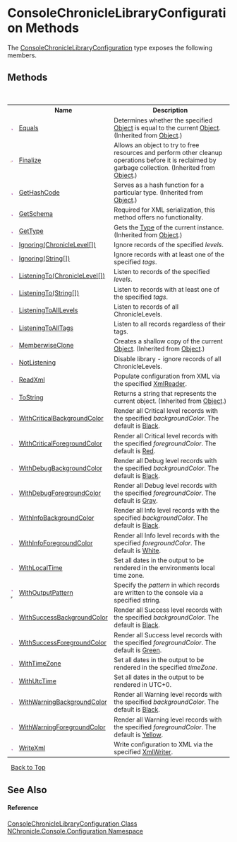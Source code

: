 # ConsoleChronicleLibraryConfiguration Methods
 

The <a href="T_NChronicle_Console_Configuration_ConsoleChronicleLibraryConfiguration.md">ConsoleChronicleLibraryConfiguration</a> type exposes the following members.


## Methods
&nbsp;<table><tr><th></th><th>Name</th><th>Description</th></tr><tr><td>![Public method](media/pubmethod.gif "Public method")</td><td><a href="http://msdn2.microsoft.com/en-us/library/bsc2ak47" target="_blank">Equals</a></td><td>
Determines whether the specified <a href="http://msdn2.microsoft.com/en-us/library/e5kfa45b" target="_blank">Object</a> is equal to the current <a href="http://msdn2.microsoft.com/en-us/library/e5kfa45b" target="_blank">Object</a>.
 (Inherited from <a href="http://msdn2.microsoft.com/en-us/library/e5kfa45b" target="_blank">Object</a>.)</td></tr><tr><td>![Protected method](media/protmethod.gif "Protected method")</td><td><a href="http://msdn2.microsoft.com/en-us/library/4k87zsw7" target="_blank">Finalize</a></td><td>
Allows an object to try to free resources and perform other cleanup operations before it is reclaimed by garbage collection.
 (Inherited from <a href="http://msdn2.microsoft.com/en-us/library/e5kfa45b" target="_blank">Object</a>.)</td></tr><tr><td>![Public method](media/pubmethod.gif "Public method")</td><td><a href="http://msdn2.microsoft.com/en-us/library/zdee4b3y" target="_blank">GetHashCode</a></td><td>
Serves as a hash function for a particular type.
 (Inherited from <a href="http://msdn2.microsoft.com/en-us/library/e5kfa45b" target="_blank">Object</a>.)</td></tr><tr><td>![Public method](media/pubmethod.gif "Public method")</td><td><a href="M_NChronicle_Console_Configuration_ConsoleChronicleLibraryConfiguration_GetSchema.md">GetSchema</a></td><td>
Required for XML serialization, this method offers no functionality.</td></tr><tr><td>![Public method](media/pubmethod.gif "Public method")</td><td><a href="http://msdn2.microsoft.com/en-us/library/dfwy45w9" target="_blank">GetType</a></td><td>
Gets the <a href="http://msdn2.microsoft.com/en-us/library/42892f65" target="_blank">Type</a> of the current instance.
 (Inherited from <a href="http://msdn2.microsoft.com/en-us/library/e5kfa45b" target="_blank">Object</a>.)</td></tr><tr><td>![Public method](media/pubmethod.gif "Public method")</td><td><a href="M_NChronicle_Console_Configuration_ConsoleChronicleLibraryConfiguration_Ignoring.md">Ignoring(ChronicleLevel[])</a></td><td>
Ignore records of the specified *levels*.</td></tr><tr><td>![Public method](media/pubmethod.gif "Public method")</td><td><a href="M_NChronicle_Console_Configuration_ConsoleChronicleLibraryConfiguration_Ignoring_1.md">Ignoring(String[])</a></td><td>
Ignore records with at least one of the specified *tags*.</td></tr><tr><td>![Public method](media/pubmethod.gif "Public method")</td><td><a href="M_NChronicle_Console_Configuration_ConsoleChronicleLibraryConfiguration_ListeningTo.md">ListeningTo(ChronicleLevel[])</a></td><td>
Listen to records of the specified *levels*.</td></tr><tr><td>![Public method](media/pubmethod.gif "Public method")</td><td><a href="M_NChronicle_Console_Configuration_ConsoleChronicleLibraryConfiguration_ListeningTo_1.md">ListeningTo(String[])</a></td><td>
Listen to records with at least one of the specified *tags*.</td></tr><tr><td>![Public method](media/pubmethod.gif "Public method")</td><td><a href="M_NChronicle_Console_Configuration_ConsoleChronicleLibraryConfiguration_ListeningToAllLevels.md">ListeningToAllLevels</a></td><td>
Listen to records of all ChronicleLevels.</td></tr><tr><td>![Public method](media/pubmethod.gif "Public method")</td><td><a href="M_NChronicle_Console_Configuration_ConsoleChronicleLibraryConfiguration_ListeningToAllTags.md">ListeningToAllTags</a></td><td>
Listen to all records regardless of their tags.</td></tr><tr><td>![Protected method](media/protmethod.gif "Protected method")</td><td><a href="http://msdn2.microsoft.com/en-us/library/57ctke0a" target="_blank">MemberwiseClone</a></td><td>
Creates a shallow copy of the current <a href="http://msdn2.microsoft.com/en-us/library/e5kfa45b" target="_blank">Object</a>.
 (Inherited from <a href="http://msdn2.microsoft.com/en-us/library/e5kfa45b" target="_blank">Object</a>.)</td></tr><tr><td>![Public method](media/pubmethod.gif "Public method")</td><td><a href="M_NChronicle_Console_Configuration_ConsoleChronicleLibraryConfiguration_NotListening.md">NotListening</a></td><td>
Disable library - ignore records of all ChronicleLevels.</td></tr><tr><td>![Public method](media/pubmethod.gif "Public method")</td><td><a href="M_NChronicle_Console_Configuration_ConsoleChronicleLibraryConfiguration_ReadXml.md">ReadXml</a></td><td>
Populate configuration from XML via the specified <a href="http://msdn2.microsoft.com/en-us/library/b8a5e1s5" target="_blank">XmlReader</a>.</td></tr><tr><td>![Public method](media/pubmethod.gif "Public method")</td><td><a href="http://msdn2.microsoft.com/en-us/library/7bxwbwt2" target="_blank">ToString</a></td><td>
Returns a string that represents the current object.
 (Inherited from <a href="http://msdn2.microsoft.com/en-us/library/e5kfa45b" target="_blank">Object</a>.)</td></tr><tr><td>![Public method](media/pubmethod.gif "Public method")</td><td><a href="M_NChronicle_Console_Configuration_ConsoleChronicleLibraryConfiguration_WithCriticalBackgroundColor.md">WithCriticalBackgroundColor</a></td><td>
Render all Critical level records with the specified *backgroundColor*. The default is <a href="http://msdn2.microsoft.com/en-us/library/s66hf68a" target="_blank">Black</a>.</td></tr><tr><td>![Public method](media/pubmethod.gif "Public method")</td><td><a href="M_NChronicle_Console_Configuration_ConsoleChronicleLibraryConfiguration_WithCriticalForegroundColor.md">WithCriticalForegroundColor</a></td><td>
Render all Critical level records with the specified *foregroundColor*. The default is <a href="http://msdn2.microsoft.com/en-us/library/s66hf68a" target="_blank">Red</a>.</td></tr><tr><td>![Public method](media/pubmethod.gif "Public method")</td><td><a href="M_NChronicle_Console_Configuration_ConsoleChronicleLibraryConfiguration_WithDebugBackgroundColor.md">WithDebugBackgroundColor</a></td><td>
Render all Debug level records with the specified *backgroundColor*. The default is <a href="http://msdn2.microsoft.com/en-us/library/s66hf68a" target="_blank">Black</a>.</td></tr><tr><td>![Public method](media/pubmethod.gif "Public method")</td><td><a href="M_NChronicle_Console_Configuration_ConsoleChronicleLibraryConfiguration_WithDebugForegroundColor.md">WithDebugForegroundColor</a></td><td>
Render all Debug level records with the specified *foregroundColor*. The default is <a href="http://msdn2.microsoft.com/en-us/library/s66hf68a" target="_blank">Gray</a>.</td></tr><tr><td>![Public method](media/pubmethod.gif "Public method")</td><td><a href="M_NChronicle_Console_Configuration_ConsoleChronicleLibraryConfiguration_WithInfoBackgroundColor.md">WithInfoBackgroundColor</a></td><td>
Render all Info level records with the specified *backgroundColor*. The default is <a href="http://msdn2.microsoft.com/en-us/library/s66hf68a" target="_blank">Black</a>.</td></tr><tr><td>![Public method](media/pubmethod.gif "Public method")</td><td><a href="M_NChronicle_Console_Configuration_ConsoleChronicleLibraryConfiguration_WithInfoForegroundColor.md">WithInfoForegroundColor</a></td><td>
Render all Info level records with the specified *foregroundColor*. The default is <a href="http://msdn2.microsoft.com/en-us/library/s66hf68a" target="_blank">White</a>.</td></tr><tr><td>![Public method](media/pubmethod.gif "Public method")</td><td><a href="M_NChronicle_Console_Configuration_ConsoleChronicleLibraryConfiguration_WithLocalTime.md">WithLocalTime</a></td><td>
Set all dates in the output to be rendered in the environments local time zone.</td></tr><tr><td>![Public method](media/pubmethod.gif "Public method")![Code example](media/CodeExample.png "Code example")</td><td><a href="M_NChronicle_Console_Configuration_ConsoleChronicleLibraryConfiguration_WithOutputPattern.md">WithOutputPattern</a></td><td>
Specify the *pattern* in which records are written to the console via a specified string.</td></tr><tr><td>![Public method](media/pubmethod.gif "Public method")</td><td><a href="M_NChronicle_Console_Configuration_ConsoleChronicleLibraryConfiguration_WithSuccessBackgroundColor.md">WithSuccessBackgroundColor</a></td><td>
Render all Success level records with the specified *backgroundColor*. The default is <a href="http://msdn2.microsoft.com/en-us/library/s66hf68a" target="_blank">Black</a>.</td></tr><tr><td>![Public method](media/pubmethod.gif "Public method")</td><td><a href="M_NChronicle_Console_Configuration_ConsoleChronicleLibraryConfiguration_WithSuccessForegroundColor.md">WithSuccessForegroundColor</a></td><td>
Render all Success level records with the specified *foregroundColor*. The default is <a href="http://msdn2.microsoft.com/en-us/library/s66hf68a" target="_blank">Green</a>.</td></tr><tr><td>![Public method](media/pubmethod.gif "Public method")</td><td><a href="M_NChronicle_Console_Configuration_ConsoleChronicleLibraryConfiguration_WithTimeZone.md">WithTimeZone</a></td><td>
Set all dates in the output to be rendered in the specified *timeZone*.</td></tr><tr><td>![Public method](media/pubmethod.gif "Public method")</td><td><a href="M_NChronicle_Console_Configuration_ConsoleChronicleLibraryConfiguration_WithUtcTime.md">WithUtcTime</a></td><td>
Set all dates in the output to be rendered in UTC+0.</td></tr><tr><td>![Public method](media/pubmethod.gif "Public method")</td><td><a href="M_NChronicle_Console_Configuration_ConsoleChronicleLibraryConfiguration_WithWarningBackgroundColor.md">WithWarningBackgroundColor</a></td><td>
Render all Warning level records with the specified *backgroundColor*. The default is <a href="http://msdn2.microsoft.com/en-us/library/s66hf68a" target="_blank">Black</a>.</td></tr><tr><td>![Public method](media/pubmethod.gif "Public method")</td><td><a href="M_NChronicle_Console_Configuration_ConsoleChronicleLibraryConfiguration_WithWarningForegroundColor.md">WithWarningForegroundColor</a></td><td>
Render all Warning level records with the specified *foregroundColor*. The default is <a href="http://msdn2.microsoft.com/en-us/library/s66hf68a" target="_blank">Yellow</a>.</td></tr><tr><td>![Public method](media/pubmethod.gif "Public method")</td><td><a href="M_NChronicle_Console_Configuration_ConsoleChronicleLibraryConfiguration_WriteXml.md">WriteXml</a></td><td>
Write configuration to XML via the specified <a href="http://msdn2.microsoft.com/en-us/library/5y8188ze" target="_blank">XmlWriter</a>.</td></tr></table>&nbsp;
<a href="#consolechroniclelibraryconfiguration-methods">Back to Top</a>

## See Also


#### Reference
<a href="T_NChronicle_Console_Configuration_ConsoleChronicleLibraryConfiguration.md">ConsoleChronicleLibraryConfiguration Class</a><br /><a href="N_NChronicle_Console_Configuration.md">NChronicle.Console.Configuration Namespace</a><br />
